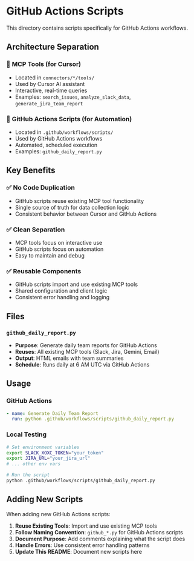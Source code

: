 # GitHub Actions Scripts

This directory contains scripts specifically for GitHub Actions workflows.

## Architecture Separation

### 🎯 **MCP Tools (for Cursor)**
- Located in `connectors/*/tools/`
- Used by Cursor AI assistant
- Interactive, real-time queries
- Examples: `search_issues`, `analyze_slack_data`, `generate_jira_team_report`

### 🤖 **GitHub Actions Scripts (for Automation)**
- Located in `.github/workflows/scripts/`
- Used by GitHub Actions workflows
- Automated, scheduled execution
- Examples: `github_daily_report.py`

## Key Benefits

### ✅ **No Code Duplication**
- GitHub scripts reuse existing MCP tool functionality
- Single source of truth for data collection logic
- Consistent behavior between Cursor and GitHub Actions

### ✅ **Clean Separation**
- MCP tools focus on interactive use
- GitHub scripts focus on automation
- Easy to maintain and debug

### ✅ **Reusable Components**
- GitHub scripts import and use existing MCP tools
- Shared configuration and client logic
- Consistent error handling and logging

## Files

### `github_daily_report.py`
- **Purpose**: Generate daily team reports for GitHub Actions
- **Reuses**: All existing MCP tools (Slack, Jira, Gemini, Email)
- **Output**: HTML emails with team summaries
- **Schedule**: Runs daily at 6 AM UTC via GitHub Actions

## Usage

### GitHub Actions
```yaml
- name: Generate Daily Team Report
  run: python .github/workflows/scripts/github_daily_report.py
```

### Local Testing
```bash
# Set environment variables
export SLACK_XOXC_TOKEN="your_token"
export JIRA_URL="your_jira_url"
# ... other env vars

# Run the script
python .github/workflows/scripts/github_daily_report.py
```

## Adding New Scripts

When adding new GitHub Actions scripts:

1. **Reuse Existing Tools**: Import and use existing MCP tools
2. **Follow Naming Convention**: `github_*.py` for GitHub Actions scripts
3. **Document Purpose**: Add comments explaining what the script does
4. **Handle Errors**: Use consistent error handling patterns
5. **Update This README**: Document new scripts here
